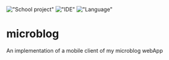 !["School project"](https://img.shields.io/badge/PROJECT%20TYPE-SCHOOL-yellow?style=for-the-badge)
!["IDE"](https://img.shields.io/badge/IDE-ANDROID%20STUDIO-green?style=for-the-badge)
!["Language"](https://img.shields.io/badge/LANGUAGE-DART-orange?style=for-the-badge)

# microblog

An implementation of a mobile client of my microblog webApp 

